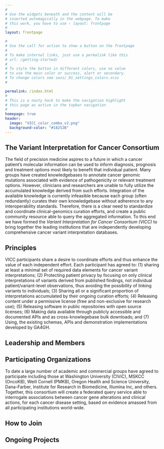 ```yaml
---
#
# Use the widgets beneath and the content will be
# inserted automagically in the webpage. To make
# this work, you have to use › layout: frontpage
#
layout: frontpage

#
# Use the call for action to show a button on the frontpage
#
# To make internal links, just use a permalink like this
# url: /getting-started/
#
# To style the button in different colors, use no value
# to use the main color or success, alert or secondary.
# To change colors see sass/_01_settings_colors.scss
#

permalink: /index.html
#
# This is a nasty hack to make the navigation highlight
# this page as active in the topbar navigation
#
homepage: true
header:
  image: "VICC_color_combo_v2.png"
  background-color: "#18252B"
---
```


## The Variant Interpretation for Cancer Consortium
The field of precision medicine aspires to a future in which a cancer patient’s molecular information can be used to inform diagnosis, prognosis and treatment options most likely to benefit that individual patient. Many groups have created knowledgebases to annotate cancer genomic mutations associated with evidence of pathogenicity or relevant treatment options. However, clinicians and researchers are unable to fully utilize the accumulated knowledge derived from such efforts. Integration of the available knowledge is currently infeasible because each group (often redundantly) curates their own knowledgebase without adherence to any interoperability standards. Therefore, there is a clear need to standardize and coordinate clinical-genomics curation efforts, and create a public community resource able to query the aggregated information. To this end we have formed the *Variant Interpretation for Cancer Consortium (VICC)* to bring together the leading institutions that are independently developing comprehensive cancer variant interpretation databases. 

## Principles

VICC participants share a desire to coordinate efforts and thus enhance the value of each independent effort. Each participant has agreed to: (1) sharing at least a minimal set of required data elements for cancer variant interpretations; (2) Protecting patient privacy by focusing on only clinical interpretations of variants derived from published findings, not individual patient/variant-level observations, thus avoiding the possibility of linking variants to individuals; (3) Sharing all or a significant proportion of interpretations accumulated by their ongoing curation efforts; (4) Releasing content under a permissive license (free and non-exclusive for research use); (5) Releasing software in public repositories with open source licenses; (6) Making data available through publicly accessible and documented APIs and as cross-knowlegebase bulk downloads; and (7) Using, the existing schemas, APIs and demonstration implementations developed by GA4GH. 

## Leadership and Members

## Participating Organizations
To date a large number of academic and commercial groups have agreed to participate including those at Washington University (CIViC), MSKCC (OncoKB), Weill Cornell (PMKB), Oregon Health and Science University, Dana-Farber, Institute for Research in Biomedicine, Illumina Inc, and others. Together, this consortium will create a federated query service able to interrogate associations between cancer gene alterations and clinical actions, for each cancer disease setting, based on evidence amassed from all participating institutions world-wide.

## How to Join


## Ongoing Projects


